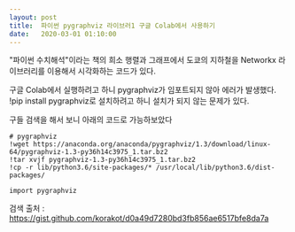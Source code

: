 ```yaml
---
layout: post
title:  파이썬 pygraphviz 라이브러1 구글 Colab에서 사용하기
date:   2020-03-01 01:10:00
---
```



"파이썬 수치해석"이라는 책의 희소 행렬과 그래프에서 도쿄의 지하철을 Networkx 라이브러리를 이용해서 시각화하는 코드가 있다.

구글 Colab에서 실행하려고 하니 pygraphviz가 임포트되지 않아 에러가 발생했다.
!pip install pygraphviz로 설치하려고 하니 설치가 되지 않는 문제가 있다.

구들 검색을 해서 보니 아래의 코드로 가능하보았다

~~~
# pygraphviz
!wget https://anaconda.org/anaconda/pygraphviz/1.3/download/linux-64/pygraphviz-1.3-py36h14c3975_1.tar.bz2
!tar xvjf pygraphviz-1.3-py36h14c3975_1.tar.bz2
!cp -r lib/python3.6/site-packages/* /usr/local/lib/python3.6/dist-packages/

import pygraphviz
~~~

검색 출처 : https://gist.github.com/korakot/d0a49d7280bd3fb856ae6517bfe8da7a
